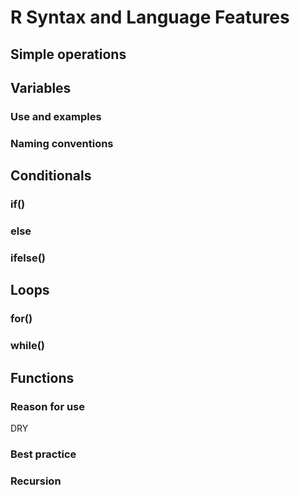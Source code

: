 # R Syntax and Language Features

## Simple operations

## Variables

### Use and examples
### Naming conventions

## Conditionals

### if()
### else
### ifelse()

## Loops

### for()
### while()

## Functions

### Reason for use

DRY

### Best practice
### Recursion
